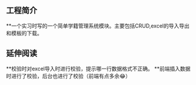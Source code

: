 ## 工程简介
**一个实习时写的一个简单学籍管理系统模块。主要包括CRUD,excel的导入导出和模板的下载。
## 延伸阅读
**校验时对excel导入时进行校验，提示哪一行数据格式不正确。
**前端插入数据时进行了校验，后台也进行了校验（前端有点多余😂）
